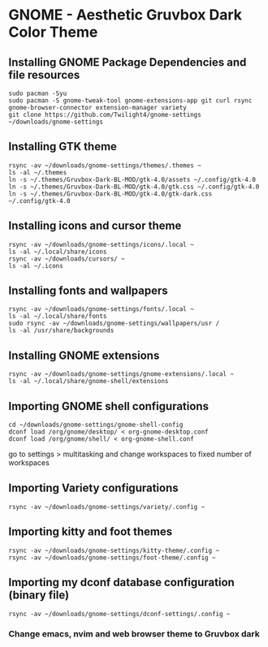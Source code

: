 # GNOME - Aesthetic Gruvbox Dark Color Theme
## Installing GNOME Package Dependencies and file resources
```
sudo pacman -Syu
sudo pacman -S gnome-tweak-tool gnome-extensions-app git curl rsync gnome-browser-connector extension-manager variety
git clone https://github.com/Twilight4/gnome-settings ~/downloads/gnome-settings
```
## Installing GTK theme
```
rsync -av ~/downloads/gnome-settings/themes/.themes ~
ls -al ~/.themes
ln -s ~/.themes/Gruvbox-Dark-BL-MOD/gtk-4.0/assets ~/.config/gtk-4.0
ln -s ~/.themes/Gruvbox-Dark-BL-MOD/gtk-4.0/gtk.css ~/.config/gtk-4.0
ln -s ~/.themes/Gruvbox-Dark-BL-MOD/gtk-4.0/gtk-dark.css ~/.config/gtk-4.0
```
## Installing icons and cursor theme
```
rsync -av ~/downloads/gnome-settings/icons/.local ~
ls -al ~/.local/share/icons
rsync -av ~/downloads/cursors/ ~ 
ls -al ~/.icons
```
## Installing fonts and wallpapers
```
rsync -av ~/downloads/gnome-settings/fonts/.local ~
ls -al ~/.local/share/fonts
sudo rsync -av ~/downloads/gnome-settings/wallpapers/usr /
ls -al /usr/share/backgrounds
```
## Installing GNOME extensions
```
rsync -av ~/downloads/gnome-settings/gnome-extensions/.local ~
ls -al ~/.local/share/gnome-shell/extensions
```
## Importing GNOME shell configurations
```
cd ~/downloads/gnome-settings/gnome-shell-config
dconf load /org/gnome/desktop/ < org-gnome-desktop.conf
dconf load /org/gnome/shell/ < org-gnome-shell.conf
```
go to settings > multitasking and change workspaces to fixed number of workspaces
## Importing Variety configurations
```
rsync -av ~/downloads/gnome-settings/variety/.config ~
```
## Importing kitty and foot themes
```
rsync -av ~/downloads/gnome-settings/kitty-theme/.config ~
rsync -av ~/downloads/gnome-settings/foot-theme/.config ~
```
## Importing my dconf database configuration (binary file)
```
rsync -av ~/downloads/gnome-settings/dconf-settings/.config ~
```
### Change emacs, nvim and web browser theme to Gruvbox dark
